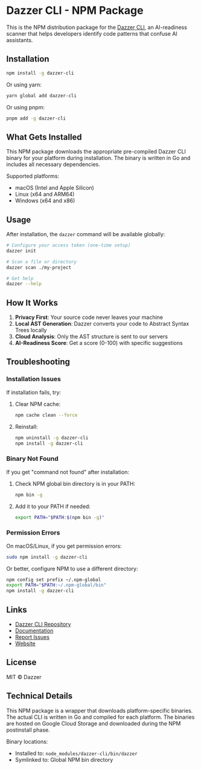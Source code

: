 # Dazzer CLI - NPM Package

This is the NPM distribution package for the [Dazzer CLI](https://github.com/dazzer-io/dazzer-cli), an AI-readiness scanner that helps developers identify code patterns that confuse AI assistants.

## Installation

```bash
npm install -g dazzer-cli
```

Or using yarn:
```bash
yarn global add dazzer-cli
```

Or using pnpm:
```bash
pnpm add -g dazzer-cli
```

## What Gets Installed

This NPM package downloads the appropriate pre-compiled Dazzer CLI binary for your platform during installation. The binary is written in Go and includes all necessary dependencies.

Supported platforms:
- macOS (Intel and Apple Silicon)
- Linux (x64 and ARM64)
- Windows (x64 and x86)

## Usage

After installation, the `dazzer` command will be available globally:

```bash
# Configure your access token (one-time setup)
dazzer init

# Scan a file or directory
dazzer scan ./my-project

# Get help
dazzer --help
```

## How It Works

1. **Privacy First**: Your source code never leaves your machine
2. **Local AST Generation**: Dazzer converts your code to Abstract Syntax Trees locally
3. **Cloud Analysis**: Only the AST structure is sent to our servers
4. **AI-Readiness Score**: Get a score (0-100) with specific suggestions

## Troubleshooting

### Installation Issues

If installation fails, try:

1. Clear NPM cache:
   ```bash
   npm cache clean --force
   ```

2. Reinstall:
   ```bash
   npm uninstall -g dazzer-cli
   npm install -g dazzer-cli
   ```

### Binary Not Found

If you get "command not found" after installation:

1. Check NPM global bin directory is in your PATH:
   ```bash
   npm bin -g
   ```

2. Add it to your PATH if needed:
   ```bash
   export PATH="$PATH:$(npm bin -g)"
   ```

### Permission Errors

On macOS/Linux, if you get permission errors:
```bash
sudo npm install -g dazzer-cli
```

Or better, configure NPM to use a different directory:
```bash
npm config set prefix ~/.npm-global
export PATH="$PATH:~/.npm-global/bin"
npm install -g dazzer-cli
```

## Links

- [Dazzer CLI Repository](https://github.com/dazzer-io/dazzer-cli)
- [Documentation](https://dazzer.io)
- [Report Issues](https://github.com/dazzer-io/dazzer-cli/issues)
- [Website](https://dazzer.io)

## License

MIT © Dazzer

## Technical Details

This NPM package is a wrapper that downloads platform-specific binaries. The actual CLI is written in Go and compiled for each platform. The binaries are hosted on Google Cloud Storage and downloaded during the NPM postinstall phase.

Binary locations:
- Installed to: `node_modules/dazzer-cli/bin/dazzer`
- Symlinked to: Global NPM bin directory
